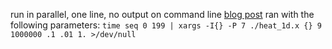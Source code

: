 run in parallel, one line, no output on command line
[blog post][blog1] ran with the following parameters:
`time seq 0 199 | xargs -I{} -P 7 ./heat_1d.x {} 9 1000000 .1 .01 1. >/dev/null`



[blog1]: https://gapolinario.github.io/blog/2021/time-scales-spectral-simulation-heat-equation/
